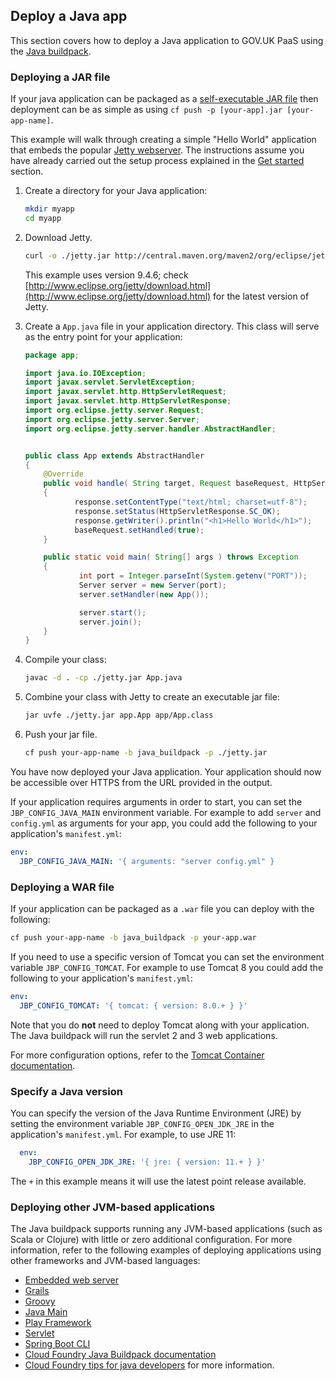 ## Deploy a Java app

This section covers how to deploy a Java application to GOV.UK PaaS using the [Java buildpack](https://github.com/cloudfoundry/java-buildpack).

### Deploying a JAR file

If your java application can be packaged as a [self-executable JAR file](https://github.com/cloudfoundry/java-buildpack/blob/master/docs/container-java_main.md)  then deployment can be as simple as using `cf push -p [your-app].jar [your-app-name]`.

This example will walk through creating a simple "Hello World" application that embeds the popular [Jetty webserver](https://www.eclipse.org/jetty/).
The instructions assume you have already carried out the setup process explained in the [Get started](/get_started.html#get-started) section.

1. Create a directory for your Java application:

    ```bash
    mkdir myapp
    cd myapp
    ```

1. Download Jetty.

    ```bash
    curl -o ./jetty.jar http://central.maven.org/maven2/org/eclipse/jetty/aggregate/jetty-all/9.4.6.v20170531/jetty-all-9.4.6.v20170531-uber.jar
    ```
    This example uses version 9.4.6; check [http://www.eclipse.org/jetty/download.html](http://www.eclipse.org/jetty/download.html) for the latest version of Jetty.

1. Create a `App.java` file in your application directory. This class will serve as the entry point for your application:

    ```java
    package app;

    import java.io.IOException;
    import javax.servlet.ServletException;
    import javax.servlet.http.HttpServletRequest;
    import javax.servlet.http.HttpServletResponse;
    import org.eclipse.jetty.server.Request;
    import org.eclipse.jetty.server.Server;
    import org.eclipse.jetty.server.handler.AbstractHandler;


    public class App extends AbstractHandler
    {
        @Override
        public void handle( String target, Request baseRequest, HttpServletRequest request, HttpServletResponse response ) throws IOException, ServletException
        {
               response.setContentType("text/html; charset=utf-8");
               response.setStatus(HttpServletResponse.SC_OK);
               response.getWriter().println("<h1>Hello World</h1>");
               baseRequest.setHandled(true);
        }

        public static void main( String[] args ) throws Exception
        {
                int port = Integer.parseInt(System.getenv("PORT"));
                Server server = new Server(port);
                server.setHandler(new App());

                server.start();
                server.join();
        }
    }
    ```
4. Compile your class:

    ```bash
    javac -d . -cp ./jetty.jar App.java
    ```

5. Combine your class with Jetty to create an executable jar file:

    ```bash
    jar uvfe ./jetty.jar app.App app/App.class
    ```

6. Push your jar file.

    ```bash
    cf push your-app-name -b java_buildpack -p ./jetty.jar
    ```

You have now deployed your Java application. Your application should now be accessible over HTTPS from the URL provided in the output.

If your application requires arguments in order to start, you can set the `JBP_CONFIG_JAVA_MAIN` environment variable. For example to add `server` and `config.yml` as arguments for your app, you could add the following to your application's `manifest.yml`:

```yaml
env:
  JBP_CONFIG_JAVA_MAIN: '{ arguments: "server config.yml" }
```

### Deploying a WAR file

If your application can be packaged as a `.war` file you can deploy with the following:

```bash
cf push your-app-name -b java_buildpack -p your-app.war
```

If you need to use a specific version of Tomcat you can set the environment variable `JBP_CONFIG_TOMCAT`. For example to use Tomcat 8 you could add the following to your application's `manifest.yml`:

```yaml
env:
  JBP_CONFIG_TOMCAT: '{ tomcat: { version: 8.0.+ } }'
```
Note that you do **not** need to deploy Tomcat along with your application. The Java buildpack will run the servlet 2 and 3 web applications.

For more configuration options, refer to the [Tomcat Container documentation](https://github.com/cloudfoundry/java-buildpack/blob/master/docs/container-tomcat.md).

### Specify a Java version

You can specify the version of the Java Runtime Environment (JRE) by setting the environment variable `JBP_CONFIG_OPEN_JDK_JRE` in the application's `manifest.yml`. For example, to use JRE 11:

```yaml
  env:
    JBP_CONFIG_OPEN_JDK_JRE: '{ jre: { version: 11.+ } }'
 ```
The `+` in this example means it will use the latest point release available.

### Deploying other JVM-based applications

The Java buildpack supports running any JVM-based applications (such as Scala or Clojure) with little or zero additional configuration. For more information, refer to the following examples of deploying applications using other frameworks and JVM-based languages:

* [Embedded web server](https://github.com/cloudfoundry/java-buildpack/blob/master/docs/example-embedded-web-server.md)
* [Grails](https://github.com/cloudfoundry/java-buildpack/blob/master/docs/example-grails.md)
* [Groovy](https://github.com/cloudfoundry/java-buildpack/blob/master/docs/example-groovy.md)
* [Java Main](https://github.com/cloudfoundry/java-buildpack/blob/master/docs/example-java_main.md)
* [Play Framework](https://github.com/cloudfoundry/java-buildpack/blob/master/docs/example-play_framework.md)
* [Servlet](https://github.com/cloudfoundry/java-buildpack/blob/master/docs/example-servlet.md)
* [Spring Boot CLI](https://github.com/cloudfoundry/java-buildpack/blob/master/docs/example-spring_boot_cli.md)
* [Cloud Foundry Java Buildpack documentation](https://github.com/cloudfoundry/java-buildpack/blob/master/README.md)
* [Cloud Foundry tips for java developers](https://docs.cloudfoundry.org/buildpacks/java/java-tips.html)  for more information.
